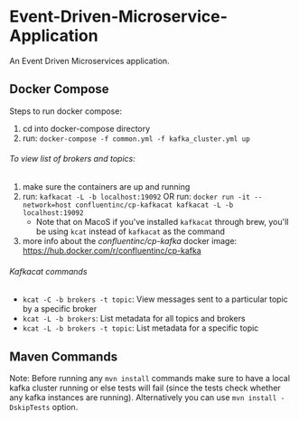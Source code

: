 # Event-Driven-Microservice-Application
An Event Driven Microservices application.

## Docker Compose

Steps to run docker compose:
1. cd into docker-compose directory
2. run: `docker-compose -f common.yml -f kafka_cluster.yml up`

###### To view list of brokers and topics:

1. make sure the containers are up and running
2. run: `kafkacat -L -b localhost:19092` OR run: `docker run -it --network=host confluentinc/cp-kafkacat kafkacat -L -b localhost:19092`
    - Note that on MacoS if you've installed `kafkacat` through brew, you'll be using `kcat` instead of `kafkacat` as the command
3. more info about the *confluentinc/cp-kafka* docker image: https://hub.docker.com/r/confluentinc/cp-kafka


###### Kafkacat commands

- `kcat -C -b brokers -t topic`: View messages sent to a particular topic by a specific broker
- `kcat -L -b brokers`: List metadata for all topics and brokers
- `kcat -L -b brokers -t topic`: List metadata for a specific topic 

## Maven Commands

Note: Before running any `mvn install` commands make sure to have a local kafka cluster running or else tests will fail (since the tests check whether any kafka instances are running). Alternatively you can use `mvn install -DskipTests` option.
